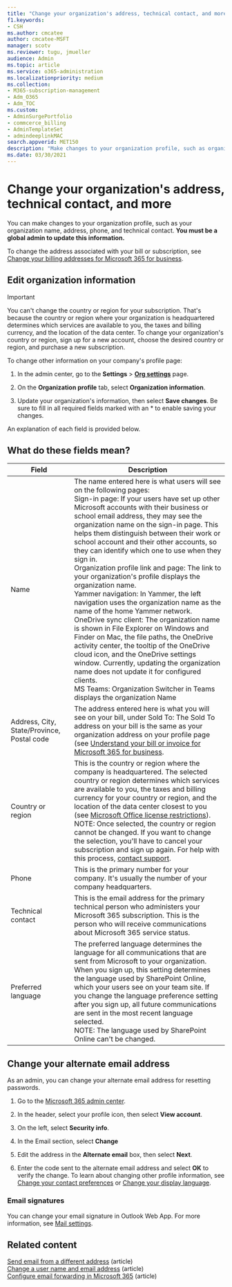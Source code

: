 ```yaml
---
title: "Change your organization's address, technical contact, and more"
f1.keywords:
- CSH
ms.author: cmcatee
author: cmcatee-MSFT
manager: scotv
ms.reviewer: tugu, jmueller
audience: Admin
ms.topic: article
ms.service: o365-administration
ms.localizationpriority: medium
ms.collection: 
- M365-subscription-management 
- Adm_O365
- Adm_TOC
ms.custom: 
- AdminSurgePortfolio
- commcerce_billing
- AdminTemplateSet
- admindeeplinkMAC
search.appverid: MET150
description: "Make changes to your organization profile, such as organization name, address, phone, technical contact, and email."
ms.date: 03/30/2021
---
```


# Change your organization's address, technical contact, and more
  
You can make changes to your organization profile, such as your organization name, address, phone, and technical contact. **You must be a global admin to update this information.**
  
To change the address associated with your bill or subscription, see [Change your billing addresses for Microsoft 365 for business](../../commerce/billing-and-payments/change-your-billing-addresses.md).

## Edit organization information

> [!IMPORTANT]
> You can't change the country or region for your subscription. That's because the country or region where your organization is headquartered determines which services are available to you, the taxes and billing currency, and the location of the data center. To change your organization's country or region, sign up for a new account, choose the desired country or region, and purchase a new subscription.

To change other information on your company's profile page:
  
1. In the admin center, go to the **Settings** \> <a href="https://go.microsoft.com/fwlink/p/?linkid=2053743" target="_blank">**Org settings**</a> page.

2. On the **Organization profile** tab, select **Organization information**.

3. Update your organization's information, then select **Save changes**. Be sure to fill in all required fields marked with an * to enable saving your changes.

An explanation of each field is provided below.

## What do these fields mean?

|**Field**  |**Description**  |
|---------|---------|
|Name  <br/>   | The name entered here is what users will see on the following pages:  <br/>  Sign-in page: If your users have set up other Microsoft accounts with their business or school email address, they may see the organization name on the sign-in page. This helps them distinguish between their work or school account and their other accounts, so they can identify which one to use when they sign in.  <br/>  Organization profile link and page: The link to your organization's profile displays the organization name.  <br/>  Yammer navigation: In Yammer, the left navigation uses the organization name as the name of the home Yammer network.  <br/> OneDrive sync client: The organization name is shown in File Explorer on Windows and Finder on Mac, the file paths, the OneDrive activity center, the tooltip of the OneDrive cloud icon, and the OneDrive settings window. Currently, updating the organization name does not update it for configured clients. <br/> MS Teams: Organization Switcher in Teams displays the organization Name <br/>  |
|Address, City, State/Province, Postal code  <br/>     | The address entered here is what you will see on your bill, under Sold To: The Sold To address on your bill is the same as your organization address on your profile page (see [Understand your bill or invoice for Microsoft 365 for business](../../commerce/billing-and-payments/understand-your-invoice2.md).  <br/>        |
|Country or region  <br/>    | This is the country or region where the company is headquartered. The selected country or region determines which services are available to you, the taxes and billing currency for your country or region, and the location of the data center closest to you (see [Microsoft Office license restrictions](https://office.microsoft.com/redir/FX103037529)).<br/>NOTE: Once selected, the country or region cannot be changed. If you want to change the selection, you'll have to cancel your subscription and sign up again. For help with this process, [contact support](../../business-video/get-help-support.md).        |
|Phone  <br/>     | This is the primary number for your company. It's usually the number of your company headquarters.  <br/>        |
|Technical contact  <br/> |This is the email address for the primary technical person who administers your Microsoft 365 subscription. This is the person who will receive communications about Microsoft 365 service status.  <br/> |
|Preferred language  <br/> |The preferred language determines the language for all communications that are sent from Microsoft to your organization. When you sign up, this setting determines the language used by SharePoint Online, which your users see on your team site. If you change the language preference setting after you sign up, all future communications are sent in the most recent language selected.  <br/> NOTE: The language used by SharePoint Online can't be changed.           |

## Change your alternate email address

As an admin, you can change your alternate email address for resetting passwords.

1. Go to the <a href="https://go.microsoft.com/fwlink/p/?linkid=2024339" target="_blank">Microsoft 365 admin center</a>.

2. In the header, select your profile icon, then select **View account**.

3. On the left, select **Security info**.

4. In the Email section, select **Change**

5. Edit the address in the **Alternate email** box, then select **Next**.

6. Enter the code sent to the alternate email address and select **OK** to verify the change.
To learn about changing other profile information, see [Change your contact preferences](change-contact-preferences.md) or [Change your display language](https://support.microsoft.com/office/6f238bff-5252-441e-b32b-655d5d85d15b).
  
### Email signatures
  
You can change your email signature in Outlook Web App. For more information, see [Mail settings](https://support.microsoft.com/office/30c69a79-efc6-42d2-b740-4bf1c1f8a01c).

## Related content

[Send email from a different address](https://support.microsoft.com/office/ccba89cb-141c-4a36-8c56-6d16a8556d2e) (article)\
[Change a user name and email address](../add-users/change-a-user-name-and-email-address.md) (article)\
[Configure email forwarding in Microsoft 365](../email/configure-email-forwarding.md) (article)
